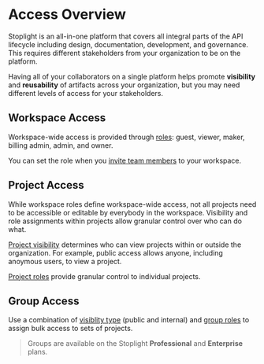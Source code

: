 # Access Overview

<!-- this topic is currently not published in the toc -->
Stoplight is an all-in-one platform that covers all integral parts of the API lifecycle including design, documentation, development, and governance. This requires different stakeholders from your organization to be on the platform.

Having all of your collaborators on a single platform helps promote **visibility** and **reusability** of artifacts across your organization, but you may need different levels of access for your stakeholders.

## Workspace Access

Workspace-wide access is provided through [roles](k.workspace-roles.md): guest, viewer, maker, billing admin, admin, and owner. 

You can set the role when you [invite team members](d.inviting-your-team.md) to your workspace.

## Project Access

While workspace roles define workspace-wide access, not all projects need to be accessible or editable by everybody in the workspace. Visibility and role assignments within projects allow granular control over who can do what. 

[Project visibility](l.project-roles.md#project-visibility) determines who can view projects within or outside the organization. For example, public access allows anyone, including anoymous users, to view a project. 

[Project roles](l.project-roles.md#project-roles) provide granular control to individual projects. 

## Group Access

Use a combination of [visiblity type](o.group-access.md#group-visibility-and-access) (public and internal) and [group roles](o.group-access.md#group-roles) to assign bulk access to sets of projects.

<!-- theme: info -->
> Groups are available on the Stoplight **Professional** and **Enterprise** plans.


